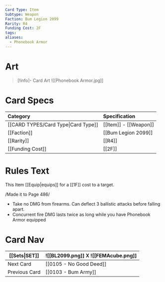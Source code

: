 ```yaml
---
Card Type: Item
Subtype: Weapon
Faction: Bum Legion 2099
Rarity: R4
Funding Cost: 2F
tags: 
aliases:
  - Phonebook Armor
---
```

# Art

> [!info]- Card Art
> ![[Phonebook Armor.jpg]]

# Card Specs

| Category | Specification| 
| :--- | :--- |
| [[CARD TYPES/Card Type\|Card Type]] | [[Item]] - [[Weapon]] |  
| [[Faction]] | [[Bum Legion 2099]] | 
| [[Rarity]] | [[R4]] |  
| [[Funding Cost]] | [[2F]] |  

# Rules Text

This Item [[Equip|equips]] for a [[1F]] cost to a target.  

/Made it to Page 486/ 
- Take no DMG from firearms. Can deflect 3 ballistic attacks before falling apart.
- Concurrent fire DMG lasts twice as long while you have Phonebook Armor equipped

# Card Nav

| [[Sets\|SET]] |  ![[BL2099.png]] 𐌢 ![[FEMAcube.png]] |
| --- | --- |  
| Next Card | [[0105 - No Good Deed]] |  
| Previous Card | [[0103 - Bum Army]] |  

